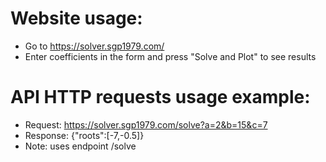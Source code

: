 # Website usage:
- Go to https://solver.sgp1979.com/ 
- Enter coefficients in the form and press "Solve and Plot" to see results

# API HTTP requests usage example:
- Request:   https://solver.sgp1979.com/solve?a=2&b=15&c=7
- Response:  {"roots":[-7,-0.5]}
- Note: uses endpoint /solve
